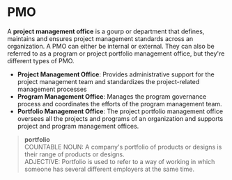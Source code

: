 # PMO  
A **project management office** is a gourp or department that defines, maintains and ensures project management standards across an organization.
A PMO can either be internal or external. They can also be referred to as a program or project portfolio management office, but they're different types of PMO.  
- **Project Management Office**: Provides administrative support for the project management team and standardizes the project-related management processes  
- **Program Management Office**: Manages the program governance process and coordinates the efforts of the program management team.  
- **Portfolio Management Office**: The project portfolio management office oversees all the projects and programs of an organization and supports project and program management offices.

> **portfolio**  
> COUNTABLE NOUN: A company's portfolio of products or designs is their range of products or designs.  
> ADJECTIVE: Portfolio is used to refer to a way of working in which someone has several different employers at the same time.
